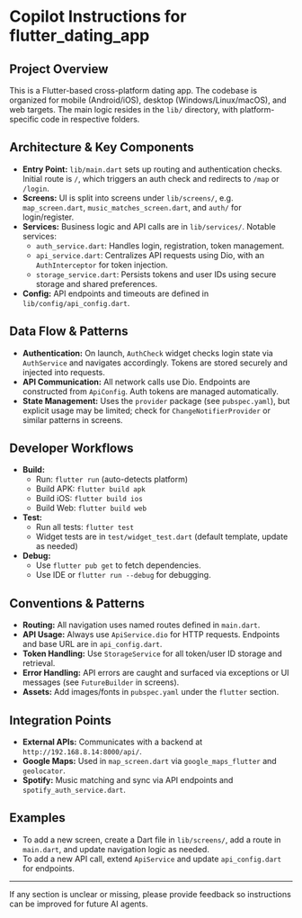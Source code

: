 # Copilot Instructions for flutter_dating_app

## Project Overview
This is a Flutter-based cross-platform dating app. The codebase is organized for mobile (Android/iOS), desktop (Windows/Linux/macOS), and web targets. The main logic resides in the `lib/` directory, with platform-specific code in respective folders.

## Architecture & Key Components
- **Entry Point:** `lib/main.dart` sets up routing and authentication checks. Initial route is `/`, which triggers an auth check and redirects to `/map` or `/login`.
- **Screens:** UI is split into screens under `lib/screens/`, e.g. `map_screen.dart`, `music_matches_screen.dart`, and `auth/` for login/register.
- **Services:** Business logic and API calls are in `lib/services/`. Notable services:
  - `auth_service.dart`: Handles login, registration, token management.
  - `api_service.dart`: Centralizes API requests using Dio, with an `AuthInterceptor` for token injection.
  - `storage_service.dart`: Persists tokens and user IDs using secure storage and shared preferences.
- **Config:** API endpoints and timeouts are defined in `lib/config/api_config.dart`.

## Data Flow & Patterns
- **Authentication:** On launch, `AuthCheck` widget checks login state via `AuthService` and navigates accordingly. Tokens are stored securely and injected into requests.
- **API Communication:** All network calls use Dio. Endpoints are constructed from `ApiConfig`. Auth tokens are managed automatically.
- **State Management:** Uses the `provider` package (see `pubspec.yaml`), but explicit usage may be limited; check for `ChangeNotifierProvider` or similar patterns in screens.

## Developer Workflows
- **Build:**
  - Run: `flutter run` (auto-detects platform)
  - Build APK: `flutter build apk`
  - Build iOS: `flutter build ios`
  - Build Web: `flutter build web`
- **Test:**
  - Run all tests: `flutter test`
  - Widget tests are in `test/widget_test.dart` (default template, update as needed)
- **Debug:**
  - Use `flutter pub get` to fetch dependencies.
  - Use IDE or `flutter run --debug` for debugging.

## Conventions & Patterns
- **Routing:** All navigation uses named routes defined in `main.dart`.
- **API Usage:** Always use `ApiService.dio` for HTTP requests. Endpoints and base URL are in `api_config.dart`.
- **Token Handling:** Use `StorageService` for all token/user ID storage and retrieval.
- **Error Handling:** API errors are caught and surfaced via exceptions or UI messages (see `FutureBuilder` in screens).
- **Assets:** Add images/fonts in `pubspec.yaml` under the `flutter` section.

## Integration Points
- **External APIs:** Communicates with a backend at `http://192.168.8.14:8000/api/`.
- **Google Maps:** Used in `map_screen.dart` via `google_maps_flutter` and `geolocator`.
- **Spotify:** Music matching and sync via API endpoints and `spotify_auth_service.dart`.

## Examples
- To add a new screen, create a Dart file in `lib/screens/`, add a route in `main.dart`, and update navigation logic as needed.
- To add a new API call, extend `ApiService` and update `api_config.dart` for endpoints.

---
If any section is unclear or missing, please provide feedback so instructions can be improved for future AI agents.
